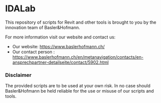 # IDALab
This repository of scripts for Revit and other tools is brought to you by the innovation team of Basler&Hofmann.

For more information visit our website and contact us:
- Our website: https://www.baslerhofmann.ch/
- Our contact person : https://www.baslerhofmann.ch/en/metanavigation/contacts/en-ansprechpartner-detailseite/contact/5902.html

### Disclaimer
The provided scripts are to be used at your own risk. In no case should Basler&Hofmann be held reliable for the use or misuse of our scripts and tools.
